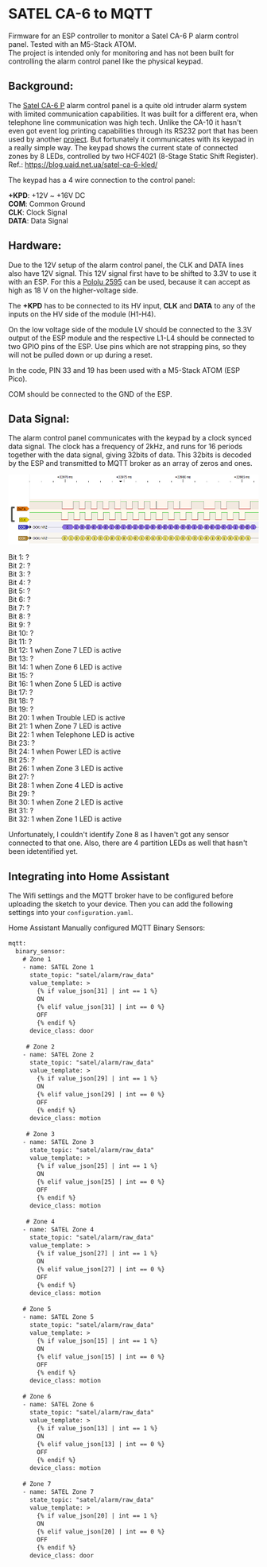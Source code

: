 # SATEL CA-6 to MQTT

Firmware for an ESP controller to monitor a Satel CA-6 P alarm control panel.
Tested with an M5-Stack ATOM.  
The project is intended only for monitoring and has not been built for controlling the alarm control panel like the physical keypad.

## Background:

The [Satel CA-6 P](https://www.satel.pl/en/products/intruder-alarms/ca-series/ca-6/pcb/ca-6-p/) alarm control panel is a quite old intruder alarm system with limited communication capabilities. It was built for a different era, when telephone line communication was high tech. Unlike the CA-10 it hasn't even got event log printing capabilities through its RS232 port that has been used by another [project](https://github.com/voyo/satel2mqtt).
But fortunately it communicates with its keypad in a really simple way. The keypad shows the current state of connected zones by 8 LEDs, controlled by two HCF4021 (8-Stage Static Shift Register). Ref.: https://blog.uaid.net.ua/satel-ca-6-kled/

The keypad has a 4 wire connection to the control panel:

  **+KPD**: +12V ~ +16V DC    
   **COM**: Common Ground     
   **CLK**: Clock Signal     
  **DATA**: Data Signal  
  
## Hardware:

Due to the 12V setup of the alarm control panel, the CLK and DATA lines also have 12V signal. This 12V signal first have to be shifted to 3.3V to use it with an ESP. 
For this a [Pololu 2595](https://www.pololu.com/product/2595) can be used, because it can accept as high as 18 V on the higher-voltage side.

The **+KPD** has to be connected to its HV input, **CLK** and **DATA** to any of the inputs on the HV side of the module (H1-H4).

On the low voltage side of the module LV should be connected to the 3.3V output of the ESP module and the respective L1-L4 should be connected to two GPIO pins of the ESP. Use pins which are not strapping pins, so they will not be pulled down or up during a reset.

In the code, PIN 33 and 19 has been used with a M5-Stack ATOM (ESP Pico).

COM should be connected to the GND of the ESP.

## Data Signal:

The alarm control panel communicates with the keypad by a clock synced data signal. The clock has a frequency of 2kHz, and runs for 16 periods together with the data signal, giving 32bits of data. This 32bits is decoded by the ESP and transmitted to MQTT broker as an array of zeros and ones.

![DATA and CLK signal](/DATA_CLK_SIGROK_PulseView.png)

Bit  1: ?  
Bit  2: ?  
Bit  3: ?  
Bit  4: ?  
Bit  5: ?  
Bit  6: ?  
Bit  7: ?  
Bit  8: ?  
Bit  9: ?  
Bit 10: ?  
Bit 11: ?  
Bit 12: 1 when Zone 7 LED is active  
Bit 13: ?  
Bit 14: 1 when Zone 6 LED is active  
Bit 15: ?  
Bit 16: 1 when Zone 5 LED is active  
Bit 17: ?  
Bit 18: ?  
Bit 19: ?  
Bit 20: 1 when Trouble LED is active  
Bit 21: 1 when Zone 7 LED is active  
Bit 22: 1 when Telephone LED is active  
Bit 23: ?  
Bit 24: 1 when Power LED is active  
Bit 25: ?  
Bit 26: 1 when Zone 3 LED is active  
Bit 27: ?  
Bit 28: 1 when Zone 4 LED is active  
Bit 29: ?  
Bit 30: 1 when Zone 2 LED is active  
Bit 31: ?  
Bit 32: 1 when Zone 1 LED is active  

Unfortunately, I couldn't identify Zone 8 as I haven't got any sensor connected to that one. Also, there are 4 partition LEDs as well that hasn't been idetentified yet.

## Integrating into Home Assistant

The Wifi settings and the MQTT broker have to be configured before uploading the sketch to your device. Then you can add the following settings into your `configuration.yaml`.

Home Assistant Manually configured MQTT Binary Sensors:

```
mqtt:
  binary_sensor:
    # Zone 1
    - name: SATEL Zone 1
      state_topic: "satel/alarm/raw_data"
      value_template: >
        {% if value_json[31] | int == 1 %}
        ON
        {% elif value_json[31] | int == 0 %}
        OFF
        {% endif %}
      device_class: door
      
     # Zone 2
    - name: SATEL Zone 2
      state_topic: "satel/alarm/raw_data"
      value_template: >
        {% if value_json[29] | int == 1 %}
        ON
        {% elif value_json[29] | int == 0 %}
        OFF
        {% endif %}
      device_class: motion
      
     # Zone 3
    - name: SATEL Zone 3
      state_topic: "satel/alarm/raw_data"
      value_template: >
        {% if value_json[25] | int == 1 %}
        ON
        {% elif value_json[25] | int == 0 %}
        OFF
        {% endif %}
      device_class: motion
      
     # Zone 4
    - name: SATEL Zone 4
      state_topic: "satel/alarm/raw_data"
      value_template: >
        {% if value_json[27] | int == 1 %}
        ON
        {% elif value_json[27] | int == 0 %}
        OFF
        {% endif %}
      device_class: motion
      
    # Zone 5  
    - name: SATEL Zone 5
      state_topic: "satel/alarm/raw_data"
      value_template: >
        {% if value_json[15] | int == 1 %}
        ON
        {% elif value_json[15] | int == 0 %}
        OFF
        {% endif %}
      device_class: motion
      
    # Zone 6
    - name: SATEL Zone 6
      state_topic: "satel/alarm/raw_data"
      value_template: >
        {% if value_json[13] | int == 1 %}
        ON
        {% elif value_json[13] | int == 0 %}
        OFF
        {% endif %}
      device_class: motion
      
    # Zone 7
    - name: SATEL Zone 7
      state_topic: "satel/alarm/raw_data"
      value_template: >
        {% if value_json[20] | int == 1 %}
        ON
        {% elif value_json[20] | int == 0 %}
        OFF
        {% endif %}
      device_class: door
```

